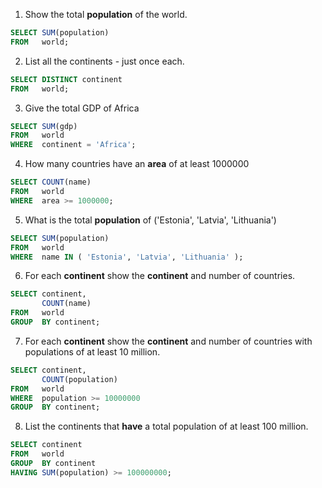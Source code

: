 1. Show the total **population** of the world.

```sql
SELECT SUM(population)
FROM   world; 
```

2. List all the continents - just once each.

```sql
SELECT DISTINCT continent
FROM   world;
```

3. Give the total GDP of Africa

```sql
SELECT SUM(gdp)
FROM   world
WHERE  continent = 'Africa';
```

4. How many countries have an **area** of at least 1000000

```sql
SELECT COUNT(name)
FROM   world
WHERE  area >= 1000000;
```

5. What is the total **population** of ('Estonia', 'Latvia', 'Lithuania')

```sql
SELECT SUM(population)
FROM   world
WHERE  name IN ( 'Estonia', 'Latvia', 'Lithuania' );
```

6. For each **continent** show the **continent** and number of countries.

```sql
SELECT continent,
       COUNT(name)
FROM   world
GROUP  BY continent; 
```

7. For each **continent** show the **continent** and number of countries with populations of at least 10 million.

```sql
SELECT continent,
       COUNT(population)
FROM   world
WHERE  population >= 10000000
GROUP  BY continent; 
```

8. List the continents that **have** a total population of at least 100 million.

```sql
SELECT continent
FROM   world
GROUP  BY continent
HAVING SUM(population) >= 100000000;
```
